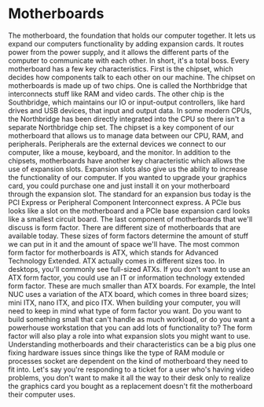 # Motherboards

The motherboard, the foundation that holds our computer together. It lets us expand our computers functionality by adding expansion cards. It routes power from the power supply, and it allows the different parts of the computer to communicate with each other. In short, it's a total boss. Every motherboard has a few key characteristics. First is the chipset, which decides how components talk to each other on our machine. The chipset on motherboards is made up of two chips. One is called the Northbridge that interconnects stuff like RAM and video cards. The other chip is the Southbridge, which maintains our IO or input-output controllers, like hard drives and USB devices, that input and output data. In some modern CPUs, the Northbridge has been directly integrated into the CPU so there isn't a separate Northbridge chip set. The chipset is a key component of our motherboard that allows us to manage data between our CPU, RAM, and peripherals. Peripherals are the external devices we connect to our computer, like a mouse, keyboard, and the monitor. In addition to the chipsets, motherboards have another key characteristic which allows the use of expansion slots. Expansion slots also give us the ability to increase the functionality of our computer. If you wanted to upgrade your graphics card, you could purchase one and just install it on your motherboard through the expansion slot. The standard for an expansion bus today is the PCI Express or Peripheral Component Interconnect express. A PCIe bus looks like a slot on the motherboard and a PCIe base expansion card looks like a smallest circuit board. The last component of motherboards that we'll discuss is form factor. There are different size of motherboards that are available today. These sizes of form factors determine the amount of stuff we can put in it and the amount of space we'll have. The most common form factor for motherboards is ATX, which stands for Advanced Technology Extended. ATX actually comes in different sizes too. In desktops, you'll commonly see full-sized ATXs. If you don't want to use an ATX form factor, you could use an IT or information technology extended form factor. These are much smaller than ATX boards. For example, the Intel NUC uses a variation of the ATX board, which comes in three board sizes; mini ITX, nano ITX, and pico ITX. When building your computer, you will need to keep in mind what type of form factor you want. Do you want to build something small that can't handle as much workload, or do you want a powerhouse workstation that you can add lots of functionality to? The form factor will also play a role into what expansion slots you might want to use. Understanding motherboards and their characteristics can be a big plus one fixing hardware issues since things like the type of RAM module or processes socket are dependent on the kind of motherboard they need to fit into. Let's say you're responding to a ticket for a user who's having video problems, you don't want to make it all the way to their desk only to realize the graphics card you bought as a replacement doesn't fit the motherboard their computer uses.
